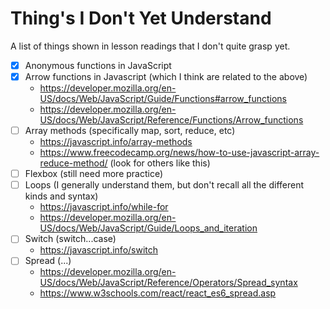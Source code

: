 # Thing's I Don't Yet Understand

A list of things shown in lesson readings that I don't quite grasp yet.

- [x] Anonymous functions in JavaScript
- [x] Arrow functions in Javascript (which I think are related to the above)
    - https://developer.mozilla.org/en-US/docs/Web/JavaScript/Guide/Functions#arrow_functions
    - https://developer.mozilla.org/en-US/docs/Web/JavaScript/Reference/Functions/Arrow_functions
- [ ] Array methods (specifically map, sort, reduce, etc)
    - https://javascript.info/array-methods
    - https://www.freecodecamp.org/news/how-to-use-javascript-array-reduce-method/ (look for others like this)
- [ ] Flexbox (still need more practice)
- [ ] Loops (I generally understand them, but don't recall all the different kinds and syntax)
    - https://javascript.info/while-for
    - https://developer.mozilla.org/en-US/docs/Web/JavaScript/Guide/Loops_and_iteration
- [ ] Switch (switch...case)
    - https://javascript.info/switch
- [ ] Spread (...)
    - https://developer.mozilla.org/en-US/docs/Web/JavaScript/Reference/Operators/Spread_syntax
    - https://www.w3schools.com/react/react_es6_spread.asp